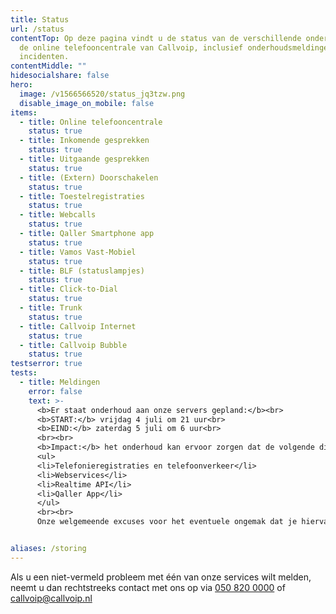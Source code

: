 ```yaml
---
title: Status
url: /status
contentTop: Op deze pagina vindt u de status van de verschillende onderdelen van
  de online telefooncentrale van Callvoip, inclusief onderhoudsmeldingen en
  incidenten.
contentMiddle: ""
hidesocialshare: false
hero:
  image: /v1566566520/status_jq3tzw.png
  disable_image_on_mobile: false
items:
  - title: Online telefooncentrale
    status: true
  - title: Inkomende gesprekken
    status: true
  - title: Uitgaande gesprekken
    status: true
  - title: (Extern) Doorschakelen
    status: true
  - title: Toestelregistraties
    status: true
  - title: Webcalls
    status: true
  - title: Qaller Smartphone app
    status: true
  - title: Vamos Vast-Mobiel
    status: true
  - title: BLF (statuslampjes)
    status: true
  - title: Click-to-Dial
    status: true
  - title: Trunk
    status: true
  - title: Callvoip Internet
    status: true
  - title: Callvoip Bubble
    status: true
testserror: true
tests:
  - title: Meldingen
    error: false
    text: >-
      <b>Er staat onderhoud aan onze servers gepland:</b><br>
      <b>START:</b> vrijdag 4 juli om 21 uur<br>
      <b>EIND:</b> zaterdag 5 juli om 6 uur<br>
      <br><br>
      <b>Impact:</b> het onderhoud kan ervoor zorgen dat de volgende diensten maximaal 30 minuten in totaal minder goed of niet bereikbaar zijn:
      <ul>
      <li>Telefonieregistraties en telefoonverkeer</li>
      <li>Webservices</li>
      <li>Realtime API</li>
      <li>Qaller App</li>
      </ul>
      <br><br>
      Onze welgemeende excuses voor het eventuele ongemak dat je hiervan ondervindt.


aliases: /storing
---
```

Als u een niet-vermeld probleem met één van onze services wilt melden, neemt u dan rechtstreeks contact met ons op via <a href="tel:+31508200000">050 820 0000</a> of [callvoip@callvoip.nl](mailto:callvoip@callvoip.nl)
